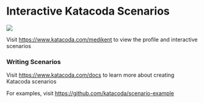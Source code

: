 # Interactive Katacoda Scenarios

[![](http://shields.katacoda.com/katacoda/medikent/count.svg)](https://www.katacoda.com/medikent "Get your profile on Katacoda.com")

Visit https://www.katacoda.com/medikent to view the profile and interactive scenarios

### Writing Scenarios
Visit https://www.katacoda.com/docs to learn more about creating Katacoda scenarios

For examples, visit https://github.com/katacoda/scenario-example
